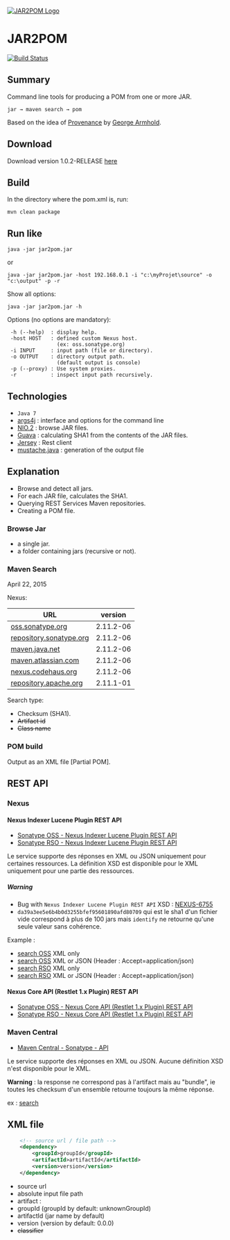 
[![JAR2POM Logo](https://github.com/ldez/jar2pom/blob/master/jar2pom-medium.png)](https://github.com/ldez/jar2pom)


# JAR2POM #

[![Build Status](https://travis-ci.org/ldez/jar2pom.svg?branch=master)](https://travis-ci.org/ldez/jar2pom) 


## Summary ##

Command line tools for producing a POM from one or more JAR.

    jar → maven search → pom

Based on the idea of [Provenance](https://github.com/armhold/Provenance) by [George Armhold](http://armhold.com).


## Download ##

Download version 1.0.2-RELEASE [here](https://dl.dropboxusercontent.com/u/3601798/jar2pom.jar)


## Build ##

In the directory where the pom.xml is, run:

```shell
mvn clean package
```


## Run like ##

```shell
java -jar jar2pom.jar
```

or

```shell
java -jar jar2pom.jar -host 192.168.0.1 -i "c:\myProjet\source" -o "c:\output" -p -r
```

Show all options:

```shell
java -jar jar2pom.jar -h
```

Options (no options are mandatory):

     -h (--help)  : display help.
     -host HOST   : defined custom Nexus host.
                    (ex: oss.sonatype.org)
     -i INPUT     : input path (file or directory).
     -o OUTPUT    : directory output path.
                    (default output is console)
     -p (--proxy) : Use system proxies.
     -r           : inspect input path recursively.


## Technologies ##

- `Java 7`
- [args4j](https://github.com/kohsuke/args4j) : interface and options for the command line
- [NIO.2](http://docs.oracle.com/javase/tutorial/essential/io/fileio.html) : browse JAR files.
- [Guava](https://code.google.com/p/guava-libraries) : calculating SHA1 from the contents of the JAR files.
- [Jersey](https://jersey.java.net/) : Rest client
- [mustache.java](https://github.com/spullara/mustache.java) : generation of the output file


## Explanation ##

- Browse and detect all jars.
- For each JAR file, calculates the SHA1.
- Querying REST Services Maven repositories.
- Creating a POM file.

### Browse Jar ###

- a single jar.
- a folder containing jars (recursive or not).


### Maven Search ###

April 22, 2015

Nexus:

| URL                                                        | version   |
|------------------------------------------------------------|-----------|
| [oss.sonatype.org](https://oss.sonatype.org)               | 2.11.2-06 |
| [repository.sonatype.org](https://repository.sonatype.org) | 2.11.2-06 |
| [maven.java.net](https://maven.java.net)                   | 2.11.2-06 |
| [maven.atlassian.com](https://maven.atlassian.com)         | 2.11.2-06 |
| [nexus.codehaus.org](https://nexus.codehaus.org)           | 2.11.2-06 |
| [repository.apache.org](https://repository.apache.org)     | 2.11.1-01 |

Search type:

- Checksum (SHA1).
- ~~Artifact id~~
- ~~Class name~~

### POM build ###

Output as an XML file [Partial POM].


## REST API ##

### Nexus ###

#### Nexus Indexer Lucene Plugin REST API ####

- [Sonatype OSS - Nexus Indexer Lucene Plugin REST API](https://oss.sonatype.org/nexus-indexer-lucene-plugin/default/docs/index.html)
- [Sonatype RSO - Nexus Indexer Lucene Plugin REST API](https://repository.sonatype.org/nexus-indexer-lucene-plugin/default/docs/index.html)

Le service supporte des réponses en XML ou JSON uniquement pour certaines ressources.
La définition XSD est disponible pour le XML uniquement pour une partie des ressources.

##### Warning #####

- Bug with `Nexus Indexer Lucene Plugin REST API` XSD : [NEXUS-6755](https://issues.sonatype.org/browse/NEXUS-6755)
- `da39a3ee5e6b4b0d3255bfef95601890afd80709` qui est le sha1 d'un fichier vide correspond à plus de 100 jars mais `identify` ne retourne qu'une seule valeur sans cohérence.

Example :

- [search OSS](https://oss.sonatype.org/service/local/lucene/search?sha1=35379fb6526fd019f331542b4e9ae2e566c57933) XML only
- [search OSS](https://oss.sonatype.org/service/local/identify/sha1/35379fb6526fd019f331542b4e9ae2e566c57933) XML or JSON (Header : Accept=application/json)
- [search RSO](https://repository.sonatype.org/service/local/lucene/search?sha1=35379fb6526fd019f331542b4e9ae2e566c57933) XML only
- [search RSO](https://repository.sonatype.org/service/local/identify/sha1/35379fb6526fd019f331542b4e9ae2e566c57933) XML or JSON (Header : Accept=application/json)

#### Nexus Core API (Restlet 1.x Plugin) REST API ####

- [Sonatype OSS - Nexus Core API (Restlet 1.x Plugin) REST API](https://oss.sonatype.org/nexus-restlet1x-plugin/default/docs/index.html)
- [Sonatype RSO - Nexus Core API (Restlet 1.x Plugin) REST API](https://repository.sonatype.org/nexus-restlet1x-plugin/default/docs/index.html)

### Maven Central ###

- [Maven Central - Sonatype - API](http://search.maven.org/#api)

Le service supporte des réponses en XML ou JSON.
Aucune définition XSD n'est disponible pour le XML.

**Warning** : la response ne correspond pas à l'artifact mais au "bundle", ie toutes les checksum d'un ensemble retourne toujours la même réponse.

ex : [search](http://search.maven.org/solrsearch/select?q=1:"35379fb6526fd019f331542b4e9ae2e566c57933"&rows=20&wt=json)


## XML file ##

```xml
    <!-- source url / file path -->
    <dependency>
        <groupId>groupId</groupId>
        <artifactId>artifactId</artifactId>
        <version>version</version>
    </dependency>
```

- source url
- absolute input file path
- artifact :
 - groupId (groupId by default: unknownGroupId)
 - artifactId (jar name by default)
 - version (version by default: 0.0.0)
 - ~~classifier~~

